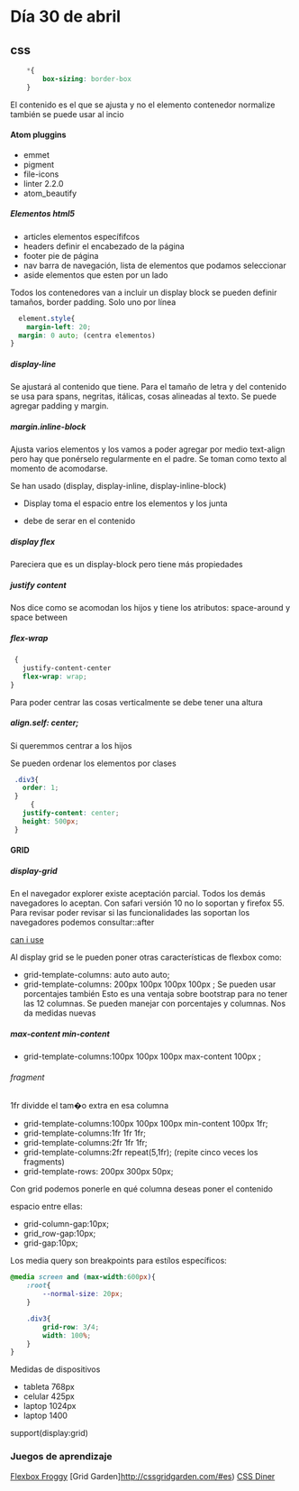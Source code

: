 
# Día 30 de abril

## css

```CSS
    *{
        box-sizing: border-box
    }  
```
El contenido es el que se ajusta y no el elemento contenedor normalize también se puede usar  al incio

#### Atom pluggins
* emmet
* pigment
* file-icons
* linter 2.2.0
* atom_beautify

##### Elementos html5
* articles elementos específifcos
* headers definir el encabezado de la página
* footer pie de página
* nav barra de navegación, lista de elementos que podamos seleccionar
* aside elementos que esten por un lado

Todos los contenedores van a incluir un display block se pueden definir tamaños, border padding. Solo uno por línea

```css
  element.style{
	margin-left: 20;
  margin: 0 auto; (centra elementos)
}
```
##### display-line
Se ajustará al contenido que tiene. Para el tamaño de letra y del contenido se usa para spans, negritas, itálicas, cosas
alineadas al texto. Se puede agregar padding y margin.

##### margin.inline-block
Ajusta varios elementos y los vamos a poder agregar por medio text-align pero hay que ponérselo regularmente en el padre.
Se toman como texto al momento de acomodarse.

Se han usado (display, display-inline, display-inline-block)

* Display toma el espacio entre los elementos y los junta
<div></div>
<div></div>

* debe de serar en el contenido
<div></div><div></div>

##### display flex
Pareciera que es un display-block pero tiene más propiedades

##### justify content
Nos dice como se acomodan los hijos y tiene los atributos: space-around y space between

##### flex-wrap
```css
 {
   justify-content-center
   flex-wrap: wrap;
}
```
Para poder centrar las cosas verticalmente se debe tener una altura

##### align.self: center;

Si queremmos centrar a los hijos

Se pueden ordenar los elementos por clases

 ```CSS
  .div3{
    order: 1;
  }
      {
    justify-content: center;
    height: 500px;
  }
```

#### GRID
##### display-grid

En el navegador explorer existe aceptación parcial. Todos los demás navegadores lo aceptan. Con safari versión 10 no lo soportan y firefox 55. Para revisar poder revisar si las funcionalidades las soportan los navegadores podemos consultar::after

[can i use](https://caniuse.com/)

Al display grid se le pueden poner otras características de flexbox como:
* grid-template-columns: auto auto auto;
* grid-template-columns: 200px 100px  100px 100px ;
Se pueden usar porcentajes también
Esto es una ventaja sobre bootstrap para no tener las 12 columnas.
Se pueden manejar con porcentajes y columnas. Nos da medidas nuevas

##### max-content min-content
* grid-template-columns:100px 100px 100px max-content 100px ;

###### fragment
1fr dividde el tam�o extra en esa columna
* grid-template-columns:100px 100px 100px min-content 100px 1fr;
* grid-template-columns:1fr 1fr 1fr;
* grid-template-columns:2fr 1fr 1fr;
* grid-template-columns:2fr repeat(5,1fr); (repite cinco veces los fragments)
* grid-template-rows: 200px 300px 50px;

Con grid podemos ponerle en qué columna deseas poner el contenido

espacio entre ellas:
* grid-column-gap:10px;
* grid_row-gap:10px;
* grid-gap:10px;  

Los media query son breakpoints para estílos específicos:

```css
@media screen and (max-width:600px){
    :root{
        --normal-size: 20px;
    }

    .div3{
        grid-row: 3/4;
        width: 100%;
    }
}
```

Medidas de dispositivos
* tableta 768px
* celular 425px
* laptop 1024px
* laptop 1400

support(display:grid)

### Juegos de aprendizaje
[Flexbox Froggy](https://flexboxfroggy.com/#es)
[Grid Garden]http://cssgridgarden.com/#es)
[CSS Diner](https://flukeout.github.io/)
